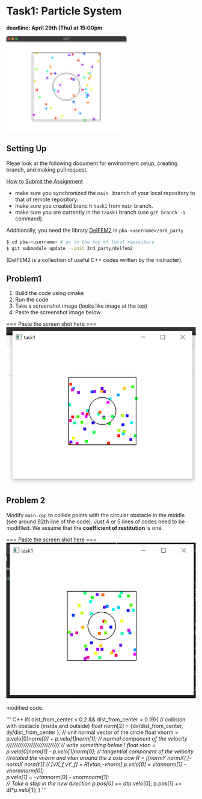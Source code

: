 # Task1: Particle System

**deadline: April 29th (Thu) at 15:00pm**

![task1_preview](task1_preview.png)


## Setting Up

Pleae look at the following document for environment setup, creating branch, and making pull request.

[How to Submit the Assignment](../doc/submit.md)

- make sure you synchronized the `main ` branch of your local repository  to that of remote repository.
- make sure you created branc h `task1` from `main` branch. 
- make sure you are currently in the `taask1` branch (use `git branch -a` command).
  

Additionally, you need the library [DelFEM2](https://github.com/nobuyuki83/delfem2) in `pba-<username>/3rd_party` 

```bash
$ cd pba-<username> # go to the top of local repository
$ git submodule update --init 3rd_party/delfem2
```

(DelFEM2 is a collection of useful C++ codes written by the instructer).



## Problem1

1. Build the code using cmake 
2. Run the code
3. Take a screenshot image (looks like image at the top)
4. Paste the screenshot image below

   

=== Paste the screen shot here ===
![task1_problem 1](task1_screenshot.PNG)


## Problem 2

Modify `main.cpp` to collide points with the circular obstacle in the middle (see around 92th line of the code). Just 4 or 5 lines of codes need to be modifiled. We assume that the **coefficient of restitution** is one.


=== Paste the screen shot here  ===
![task1_problem 2](task1_screenshot_collision.PNG)

modified code:

''' C++
if( dist_from_center < 0.2 &&  dist_from_center > 0.19){ // collision with obstacle (inside and outside)
        float norm[2] = {dx/dist_from_center, dy/dist_from_center }; // unit normal vector of the circle
        float vnorm = p.velo[0]*norm[0] + p.velo[1]*norm[1]; // normal component of the velocity
        ////////////////////////////
        // write something below !
        float vtan = p.velo[0]*norm[1] - p.velo[1]*norm[0]; // tangential component of the velocity
        //rotated the vnorm and vtan around the z axis ccw R = [[normY normX],[-normX normY]]
        // [vX_f,vY_f] = R*[vtan,-vnorm] 
        p.velo[0] = vtan*norm[1] - vnorm*norm[0];   
        p.velo[1] = -vtan*norm[0] - vnorm*norm[1];   
        // Take a step in the new direction
        p.pos[0] += dt*p.velo[0];
        p.pos[1] += dt*p.velo[1];
      }
'''
